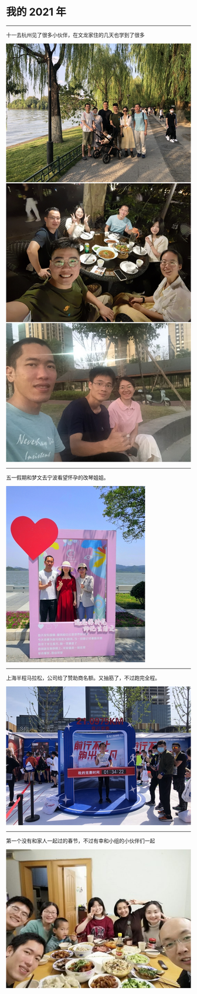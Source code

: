 # 我的 2021 年

---

十一去杭州见了很多小伙伴，在文龙家住的几天也学到了很多

![](../static/img/2021-10-01.jpeg)
<br/>
![](../static/img/2021-10-01_2.jpeg)
<br/>
![](../static/img/2021-10-05.jpeg)

---

五一假期和梦文去宁波看望怀孕的改琴姐姐。

![](../static/img/2021-05-03.jpeg)

---

上海半程马拉松，公司给了赞助商名额。又抽筋了，不过跑完全程。

![](../static/img/2021-04-18.jpeg)

---

第一个没有和家人一起过的春节，不过有幸和小组的小伙伴们一起

![](../static/img/2021-02-11.jpeg)